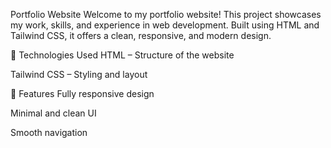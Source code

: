 Portfolio Website
Welcome to my portfolio website! This project showcases my work, skills, and experience in web development. Built using HTML and Tailwind CSS, it offers a clean, responsive, and modern design.

🚀 Technologies Used
HTML – Structure of the website

Tailwind CSS – Styling and layout

📌 Features
Fully responsive design

Minimal and clean UI

Smooth navigation

 
